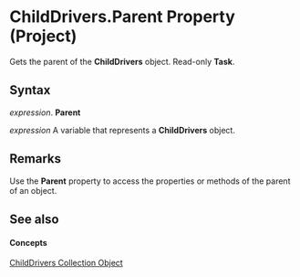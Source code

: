 
# ChildDrivers.Parent Property (Project)

Gets the parent of the  **ChildDrivers** object. Read-only **Task**.


## Syntax

 _expression_. **Parent**

 _expression_ A variable that represents a **ChildDrivers** object.


## Remarks

Use the  **Parent** property to access the properties or methods of the parent of an object.


## See also


#### Concepts


[ChildDrivers Collection Object](5260ab69-f81a-3466-c969-d84a2c60551e.md)